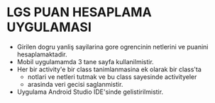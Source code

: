 # LGS PUAN HESAPLAMA  UYGULAMASI

* Girilen dogru yanliş sayilarina gore ogrencinin netlerini ve puanini hesaplamaktadir.
* Mobil uygulamamda 3 tane sayfa kullanilmistir.
* Her bir activity\'e bir class tanimlanmasina ek olarak bir class'ta
  - notlari ve netleri tutmak ve bu class sayesinde activityeler
  - arasinda veri gecisi saglanmistir.
* Uygulama Android Studio IDE\'sinde gelistirilmistir.
